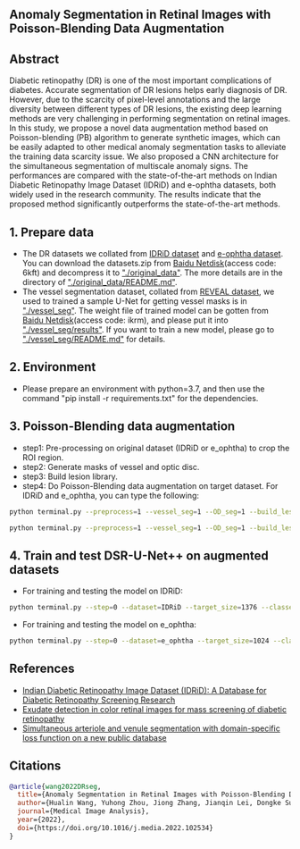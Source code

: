 ## Anomaly Segmentation in Retinal Images with Poisson-Blending Data Augmentation
## Abstract
Diabetic retinopathy (DR) is one of the most important complications of diabetes. Accurate segmentation of DR lesions helps early diagnosis of DR. However, due to the scarcity of pixel-level annotations and the large diversity between different types of DR lesions, the existing deep learning methods are very challenging in performing segmentation on retinal images. In this study, we propose a novel data augmentation method based on Poisson-blending (PB) algorithm to generate synthetic images, which can be easily adapted to other medical anomaly segmentation tasks to alleviate the training data scarcity issue. We also proposed a CNN architecture for the simultaneous segmentation of multiscale anomaly signs. The performances are compared with the state-of-the-art methods on Indian Diabetic Retinopathy Image Dataset (IDRiD) and e-ophtha datasets, both widely used in the research community. The results indicate that the proposed method significantly outperforms the state-of-the-art methods.
## 1. Prepare data 
- The DR datasets we collated from [IDRiD dataset](https://doi.org/10.3390/data3030025) and [e-ophtha dataset](https://doi.org/10.1016/j.media.2014.05.004). You can download the datasets.zip from [Baidu Netdisk](https://pan.baidu.com/s/1GTxq9EgBrAV-tUyOnLG8kA?pwd=6kft)(access code: 6kft) and decompress it to ["./original_data"](original_data). The more details are in the directory of ["./original_data/README.md"](original_data/README.md).
- The vessel segmentation dataset, collated from [REVEAL dataset](https://doi.org/10.1364/BOE.9.003153), we used to trained a sample U-Net for getting vessel masks is in ["./vessel_seg"](vessel_seg). The weight file of trained model can be gotten from [Baidu Netdisk](https://pan.baidu.com/s/1LWtQo3Z-BMdLjhMVd5PSRA?pwd=ikrm)(access code: ikrm), and please put it into ["./vessel_seg/results"](vessel_seg/results). If you want to train a new model, please go to ["./vessel_seg/README.md"](vessel_seg/README.md) for details.
## 2. Environment
- Please prepare an environment with python=3.7, and then use the command "pip install -r requirements.txt" for the dependencies.
## 3. Poisson-Blending data augmentation
- step1: Pre-processing on original dataset (IDRiD or e_ophtha) to crop the ROI region. 
- step2: Generate masks of vessel and optic disc. 
- step3: Build lesion library.
- step4: Do Poisson-Blending data augmentation on target dataset.
For IDRiD and e_ophtha, you can type the following:
```bash
python terminal.py --preprocess=1 --vessel_seg=1 --OD_seg=1 --build_lesion_lab=1 --build_PBDA_dataset=1 --dataset=IDRiD --dens_EX=0_60 --dens_MA=0_100
```
```bash
python terminal.py --preprocess=1 --vessel_seg=1 --OD_seg=1 --build_lesion_lab=1 --build_PBDA_dataset=1 --dataset=e_ophtha --dens_EX=0_60 --dens_MA=0_100
```
## 4. Train and test DSR-U-Net++ on augmented datasets
- For training and testing the model on IDRiD:
```bash
python terminal.py --step=0 --dataset=IDRiD --target_size=1376 --classes=5 --train_num=540 --val_num=27 --epochs=26 --train_batch_size=1
```
- For training and testing the model on e_ophtha:
```bash
python terminal.py --step=0 --dataset=e_ophtha --target_size=1024 --classes=3 --train_num=140 --val_num=7 --epochs=28 --train_batch_size=1 --task=ex_ma
```
## References
* [Indian Diabetic Retinopathy Image Dataset (IDRiD): A Database for Diabetic Retinopathy Screening Research](https://doi.org/10.3390/data3030025)
* [Exudate detection in color retinal images for mass screening of diabetic retinopathy](https://doi.org/10.1016/j.media.2014.05.004)
* [Simultaneous arteriole and venule segmentation with domain-specific loss function on a new public database](https://doi.org/10.1364/BOE.9.003153)
## Citations

```bibtex
@article{wang2022DRseg,
  title={Anomaly Segmentation in Retinal Images with Poisson-Blending Data Augmentation},
  author={Hualin Wang, Yuhong Zhou, Jiong Zhang, Jianqin Lei, Dongke Sun, Feng Xu, Xiayu Xu},
  journal={Medical Image Analysis},
  year={2022},
  doi={https://doi.org/10.1016/j.media.2022.102534}
}
```
